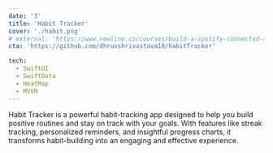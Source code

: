 ```yaml
---
date: '3'
title: 'Habit Tracker'
cover: './habit.png'
# external: 'https://www.newline.co/courses/build-a-spotify-connected-app'
cta: 'https://github.com/dhruvshrivastava18/habitTracker'

tech:
  - SwiftUI
  - SwiftData
  - HeatMap
  - MVVM
---
```


Habit Tracker is a powerful habit-tracking app designed to help you build positive routines and stay on track with your goals. With features like streak tracking, personalized reminders, and insightful progress charts, it transforms habit-building into an engaging and effective experience.

<!-- ---
date: '3'
title: 'Habit Tracker'
cover: './habit.png'
cta: 'https://www.newline.co/courses/build-a-spotify-connected-app'
github: 'https://github.com/dhruvshrivastava18/habitTracker'

tech:
  - SwiftUI
  - UI-KIT
  - CoreData
  - MVVM
---

Habit Tracker is a powerful habit-tracking app designed to help you build positive routines and stay on track with your goals. With features like streak tracking, personalized reminders, and insightful progress charts, it transforms habit-building into an engaging and effective experience.  -->

